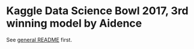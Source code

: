 # Kaggle Data Science Bowl 2017, 3rd winning model by Aidence

See [general README](../README.md) first.
